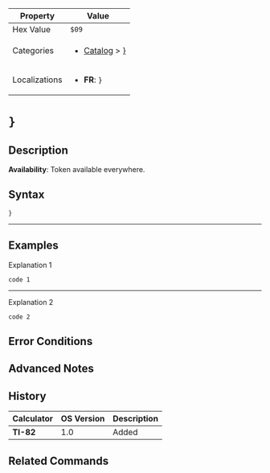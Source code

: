 | Property      | Value |
|---------------|-------|
| Hex Value     | `$09`|
| Categories    | <ul><li>[Catalog](<../categories/Catalog.md>) > [}](<../categories/Catalog.md#}>)</li></ul> |
| Localizations | <ul><li><b>FR</b>: `}`</li></ul> |

# `}`

## Description



<b>Availability</b>: Token available everywhere.

## Syntax
`}`

<hr>

## Examples

Explanation 1
```ti-basic
code 1
```
---
Explanation 2
```ti-basic
code 2
```

## Error Conditions


## Advanced Notes


## History
| Calculator | OS Version | Description |
|------------|------------|-------------|
| <b>TI-82</b> | 1.0 | Added

## Related Commands

    